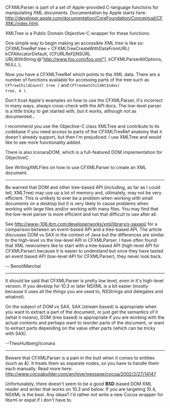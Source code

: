 CFXMLParser is part of a set of Apple-provided C-language functions for manipulating XML documents. Documentation by Apple starts here: http://developer.apple.com/documentation/CoreFoundation/Conceptual/CFXML/index.html.

XMLTree is a Public Domain Objective-C wrapper for these functions.

One simple way to begin making an accessible XML tree is like so:
    CFXMLTreeRef tree = CFXMLTreeCreateWithDataFromURL(
    kCFAllocatorDefault,
    (CFURLRef)[NSURL URLWithString:@"http://www.foo.com/foo.xml"],
    kCFXMLParserAllOptions,
    NULL );

Now you have a CFXMLTreeRef which points to the XML data. There are a number of functions available for accessing parts of the tree such as <code>CFTreeChildCount( tree )</code> and <code>CFTreeGetChildAtIndex( tree, 4 )</code>.

Don't trust Apple's examples on how to use the CFXMLParser, it's incorrect in many ways, always cross-check with the API docs. The low-level parser is a little tricky to get started with, but it works, although not as documented...

I recommend you use the Objective-C class XMLTree and contribute to its codebase if you need access to parts of the CFXMLTreeRef anatomy that it doesn't already support, but then I'm prejudiced: I use XMLTree and would like to see more functionality added.

There is also IconaraDOM, which is a full-featured DOM implementation for ObjectiveC.

See WritingXMLFiles on how to use CFXMLParser to create an XML document.

----

Be warned that DOM and other tree-based API (including, as far as I could tell, XMLTree) may use up a lot of memory and, ultimately, may not be very efficient. This is unlikely to ever be a problem when working with small documents on a desktop but it is very likely to cause problems when working with large files and/or working with many files. You may find that the low-level parser is more efficient and not that difficult to use after all.

See http://www-106.ibm.com/developerworks/xml/library/x-saxapi/ for a comparison between an event-based API and a tree-based API. The article discusses DOM vs SAX in the context of Java but the differences are similar to the high-level vs the low-level API in CFXMLParser. I have often found that XML newcomers like to start with a tree-based API (high-level API for CFXMLParser) because it is easier to understand but once they have tasted an event based API (low-level API for CFXMLParser), they never look back.

-- BenoitMarchal

----

It should be said that CFXMLParser is pretty low level, even in it's high-level version. If you develop for 10.3 or later NSXML is a bit easier (mostly because it uses all the things you are used to, NSStrings and delegates and whatnot).

On the subject of DOM vs SAX, SAX (stream based) is appropriate when you want to extract a part of the document, or just get the semantics of it (what it *means*), DOM (tree based) is appropriate if you are working with the actual contents and perhaps want to reorder parts of the document, or want to extract parts depending on the value other parts (which can be tricky with SAX).

--TheoHultberg/Iconara

----

Beware that CFXMLParser is a pain in the butt when it comes to entities (such as &amp;). It treats them as separate nodes, so you have to handle them each manually. Read more here: http://www.cocoabuilder.com/archive/message/cocoa/2002/2/27/14147

Unfortunately, there doesn't seem to be a good **BSD**-based DOM XML reader and writer that works on 10.3 and below. If you are targeting 10.4, NSXML is the best. Any ideas? I'd rather not write a new Cocoa wrapper for libxml or expat if I don't have to.

